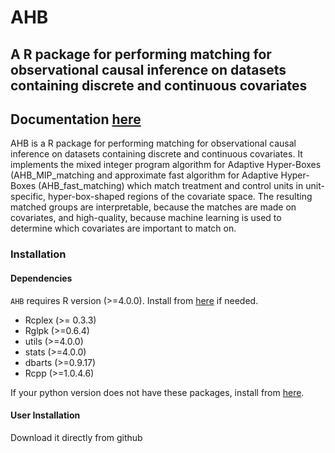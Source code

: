 
<!-- Comment hi.  -->
# AHB
A R package for performing matching for observational causal inference on datasets containing discrete and continuous covariates
--------------------------------------------------

## Documentation [here](https://github.com/almost-matching-exactly/AHB-R-package/blob/master/AHB/vignettes/AHB-vignette.pdf)

AHB is a R package for performing matching for observational causal inference on datasets containing discrete and continuous covariates. It implements the mixed integer program algorithm for Adaptive Hyper-Boxes (AHB_MIP_matching and approximate fast algorithm for Adaptive Hyper-Boxes (AHB_fast_matching) which match treatment and control units   in unit-specific, hyper-box-shaped regions of the covariate space.  The resulting matched groups are  interpretable, because the matches are made on covariates, and high-quality, because machine learning is used to determine which covariates are important to match on.

### Installation

#### Dependencies
`AHB` requires R version (>=4.0.0). Install from [here](https://www.r-project.org/) if needed.

- Rcplex (>= 0.3.3)
- Rglpk (>=0.6.4)
- utils (>=4.0.0)
- stats (>=4.0.0)
- dbarts (>=0.9.17)
- Rcpp (>=1.0.4.6)

If your python version does not have these packages, install from [here](https://cran.r-project.org/web/packages/available_packages_by_name.html).



#### User Installation

Download it directly from github

